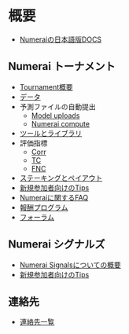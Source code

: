 # 概要

* [Numeraiの日本語版DOCS](README.md)

## Numerai トーナメント

* [Tournament概要](numerai-tournament/tournament-overview.md)
* [データ](numerai-tournament/data.md)
* 予測ファイルの自動提出
  * [Model uploads](numerai-tournament/submissions_model_uploads.md)
  * [Numerai compute](numerai-tournament/numerai-compute.md)
* [ツールとライブラリ](numerai-tournament/tools-and-libraries.md)
* 評価指標
  * [Corr](numerai-tournament/correlation-corr.md)
  * [TC](numerai-tournament/true-contribution-tc.md)
  * [FNC](numerai-tournament/Feature-Neutral-Correlation.md)
* [ステーキングとペイアウト](numerai-tournament/staking-and-payouts.md)
* [新規参加者向けのTips](numerai-tournament/new-users.md)
* [Numeraiに関するFAQ](numerai-tournament/Tournament-FAQ.md)
* [報酬プログラム](numerai-tournament/bounties.md)
* [フォーラム](numerai-tournament/forum.md)

## Numerai シグナルズ

* [Numerai Signalsについての概要](numerai-signals/signals-overview.md)
* [新規参加者向けのTips](numerai-signals/new-users.md)

## 連絡先

* [連絡先一覧](connect/connect-index.md)
